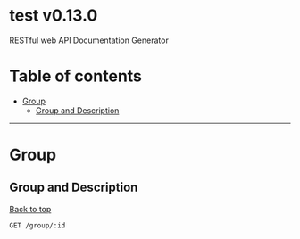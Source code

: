 <a name="top"></a>
# test v0.13.0

RESTful web API Documentation Generator

# Table of contents

- [Group](#Group)
  - [Group and Description](#Group-and-Description)

___


# <a name='Group'></a> Group

## <a name='Group-and-Description'></a> Group and Description
[Back to top](#top)

```
GET /group/:id
```

